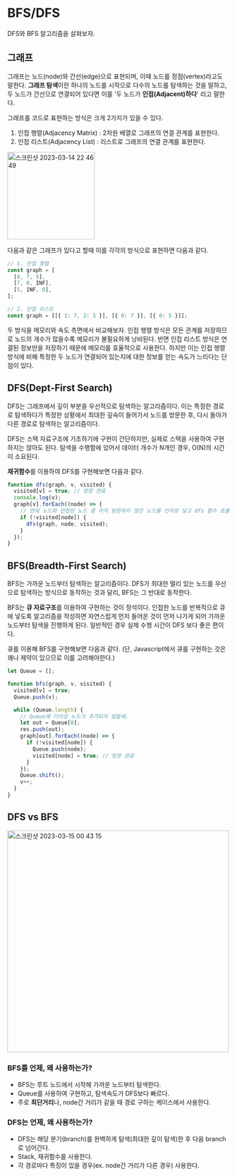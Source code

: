 # BFS/DFS

DFS와 BFS 알고리즘을 살펴보자.

## 그래프

그래프는 노드(node)와 간선(edge)으로 표현되며, 이때 노드를 정점(vertex)라고도 말한다. **그래프 탐색**이란 하나의 노드를 시작으로 다수의 노드를 탐색하는 것을 말하고, 두 노드가 간선으로 연결되어 있다면 이를 '두 노드가 **인접(Adjacent)하다**' 라고 말한다.

그래프를 코드로 표현하는 방식은 크게 2가지가 있을 수 있다.

1. 인접 행렬(Adjacency Matrix) : 2차원 배열로 그래프의 연결 관계를 표현한다.
2. 인접 리스트(Adjacency List) : 리스트로 그래프의 연결 관계를 표현한다.

<img width="198" alt="스크린샷 2023-03-14 22 46 49" src="https://user-images.githubusercontent.com/67703882/225021219-8a7f6a06-76d4-44de-a7a5-7d0b2cee33a3.png">

다음과 같은 그래프가 있다고 할때 이를 각각의 방식으로 표현하면 다음과 같다.

```js
// 1. 인접 행렬
const graph = [
  [0, 7, 5],
  [7, 0, INF],
  [5, INF, 0],
];

// 2. 인접 리스트
const graph = [[{ 1: 7, 2: 5 }], [{ 0: 7 }], [{ 0: 5 }]];
```

두 방식을 메모리와 속도 측면에서 비교해보자. 인접 행렬 방식은 모든 관계를 저장하므로 노드의 개수가 많을수록 메모리가 불필요하게 낭비된다. 반면 인접 리스트 방식은 연결된 정보만을 저장하기 때문에 메모리를 효율적으로 사용한다. 하지만 이는 인접 행렬 방식에 비해 특정한 두 노드가 연결되어 있는지에 대한 정보를 얻는 속도가 느리다는 단점이 있다.

## DFS(Dept-First Search)

DFS는 그래프에서 깊이 부분을 우선적으로 탐색하는 알고리즘이다. 이는 특정한 경로로 탐색하다가 특정한 상황에서 최대한 깊숙이 들어가서 노드를 방문한 후, 다시 돌아가 다른 경로로 탐색하는 알고리즘이다.

DFS는 스택 자료구조에 기초하기에 구현이 간단하지만, 실제로 스택을 사용하여 구현하지는 않아도 된다. 탐색을 수행함에 있어서 데이터 개수가 N개인 경우, O(N)의 시간이 소요된다.

**재귀함수**를 이용하여 DFS를 구현해보면 다음과 같다.

```js
function dfs(graph, v, visited) {
  visited[v] = true; // 방문 완료
  console.log(v);
  graph[v].forEach((node) => {
    // 현재 노드와 인접된 노드 중 아직 방문하지 않은 노드를 인자로 넣고 dfs 함수 호출
    if (!visited[node]) {
      dfs(graph, node, visited);
    }
  });
}
```

## BFS(Breadth-First Search)

BFS는 가까운 노드부터 탐색하는 알고리즘이다. DFS가 최대한 멀리 있는 노드를 우선으로 탐색하는 방식으로 동작하는 것과 달리, BFS는 그 반대로 동작한다.

BFS는 **큐 자료구조**를 이용하여 구현하는 것이 정석이다. 인접한 노드를 반복적으로 큐에 넣도록 알고리즘을 작성하면 자연스럽게 먼저 들어온 것이 먼저 나가게 되어 가까운 노드부터 탐색을 진행하게 된다. 일반적인 경우 실제 수행 시간이 DFS 보다 좋은 편이다.

큐를 이용해 BFS를 구현해보면 다음과 같다. (단, Javascript에서 큐를 구현하는 것은 꽤나 제약이 있으므로 이를 고려해야한다.)

```js
let Queue = [];

function bfs(graph, v, visited) {
  visited[v] = true;
  Queue.push(v);

  while (Queue.length) {
    // Queue에 더이상 노드가 추가되지 않을때.
    let out = Queue[0];
    res.push(out);
    graph[out].forEach((node) => {
      if (!visited[node]) {
        Queue.push(node);
        visited[node] = true; // 방문 완료
      }
    });
    Queue.shift();
    v++;
  }
}
```

## DFS vs BFS

<img width="502" alt="스크린샷 2023-03-15 00 43 15" src="https://user-images.githubusercontent.com/67703882/225056347-08b577ec-77f8-46d4-981a-4e149953f397.png">

### BFS를 언제, 왜 사용하는가?

- BFS는 루트 노드에서 시작해 가까운 노드부터 탐색한다.
- Queue를 사용하여 구현하고, 탐색속도가 DFS보다 빠르다.
- 주로 **최단거리**나, node간 거리가 같을 때 경로 구하는 케이스에서 사용한다.

### DFS는 언제, 왜 사용하는가?

- DFS는 해당 분기(branch)를 완벽하게 탐색(최대한 깊이 탐색)한 후 다음 branch로 넘어간다.
- Stack, 재귀함수를 사용한다.
- 각 경로마다 특징이 있을 경우(ex. node간 거리가 다른 경우) 사용한다.

